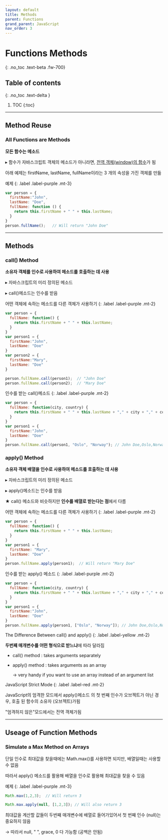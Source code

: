 ```yaml
---
layout: default
title: Methods
parent: Functions
grand_parent: JavaScript
nav_order: 3
---
```


# Functions Methods
{: .no_toc .text-beta .fw-700}

## Table of contents
{: .no_toc .text-delta }

1. TOC
{:toc}

---

## Method Reuse

### All Functions are Methods

**모든 함수는 메소드**

&#9656; 함수가 자바스크립트 객체의 메소드가 아니라면, [전역 객체(window)의 함수](https://gekdev.github.io/docs/javascript/functions/invoation/#invoking-a-function-as-a-function)가 됨

아래 예제는 firstName, lastName, fullName이라는 3 개의 속성을 가진 객체를 만듦

예제
{: .label .label-purple .mt-3}
```js
var person = {
  firstName:"John",
  lastName: "Doe",
  fullName: function () {
    return this.firstName + " " + this.lastName;
  }
}
person.fullName();   // Will return "John Doe"
```

---

## Methods

### call() Method

**소유자 객체를 인수로 사용하여 메소드를 호출하는 데 사용**

&#9656; 자바스크립트의 미리 정의된 메소드

&#9656; call()메소드는 인수를 받음

어떤 객체에 속하는 메소드를 다른 객체가 사용하기
{: .label .label-purple .mt-2}
```js
var person = {
  fullName: function() {
    return this.firstName + " " + this.lastName;
  }
}
var person1 = {
  firstName:"John",
  lastName: "Doe"
}
var person2 = {
  firstName:"Mary",
  lastName: "Doe"
}

person.fullName.call(person1);  // "John Doe"
person.fullName.call(person2);  // "Mary Doe"
```

인수를 받는 call()메소드
{: .label .label-purple .mt-2}
```js
var person = {
  fullName: function(city, country) {
    return this.firstName + " " + this.lastName + "," + city + "," + country;
  }
}
var person1 = {
  firstName:"John",
  lastName: "Doe"
}
person.fullName.call(person1, "Oslo", "Norway"); // John Doe,Oslo,Norway
```

### apply() Method

**소유자 객체 배열을 인수로 사용하여 메소드를 호출하는 데 사용**

&#9656; 자바스크립트의 미리 정의된 메소드

&#9656; apply()메소드는 인수를 받음

★ call() 메소드와 비슷하지만 **인수를 배열로 받는다는 점**에서 다름

어떤 객체에 속하는 메소드를 다른 객체가 사용하기
{: .label .label-purple .mt-2}
```js
var person = {
  fullName: function() {
    return this.firstName + " " + this.lastName;
  }
}
var person1 = {
  firstName: "Mary",
  lastName: "Doe"
}
person.fullName.apply(person1);  // Will return "Mary Doe"
```

인수를 받는 apply() 메소드
{: .label .label-purple .mt-2}
```js
var person = {
  fullName: function(city, country) {
    return this.firstName + " " + this.lastName + "," + city + "," + country;
  }
}
var person1 = {
  firstName:"John",
  lastName: "Doe"
}
person.fullName.apply(person1, ["Oslo", "Norway"]); // John Doe,Oslo,Norway
```

The Difference Between call() and apply()
{: .label .label-yellow .mt-2}
<div class="code-example" markdown="1">

**두번째 매개변수를 어떤 형식으로 받느냐**에 따라 달라짐

* call() method : takes arguments separately

* apply() method : takes arguments as an array

    &#8594; very handy if you want to use an array instead of an argument list
</div>

JavaScript Strict Mode
{: .label .label-red .mt-2}
<div class="code-example" markdown="1">
JavaScript의 엄격한 모드에서 apply()메소드 의 첫 번째 인수가 오브젝트가 아닌 경우, 호출 된 함수의 소유자 (오브젝트)가됨 

"엄격하지 않은"모드에서는 전역 객체가됨
</div>

---

## Useage of Function Methods

### Simulate a Max Method on Arrays

단일 인수로 최대값을 찾을때에는 Math.max()를 사용하면 되지만, 배열일때는 사용할 수 없음

따라서 apply() 메소드를 활용해 배열을 인수로 활용해 최대값을 찾을 수 있음

예제
{: .label .label-purple .mt-3}
```js
Math.max(1,2,3);  // Will return 3

Math.max.apply(null, [1,2,3]); // Will also return 3
```

최대값을 계산할 값들이 두번째 매개변수에 배열로 들어가있어서 첫 번째 인수 (null)는 중요하지 않음

&#8594; 따라서 null, " ", grace, 0 다 가능함 (공백은 안됨)

